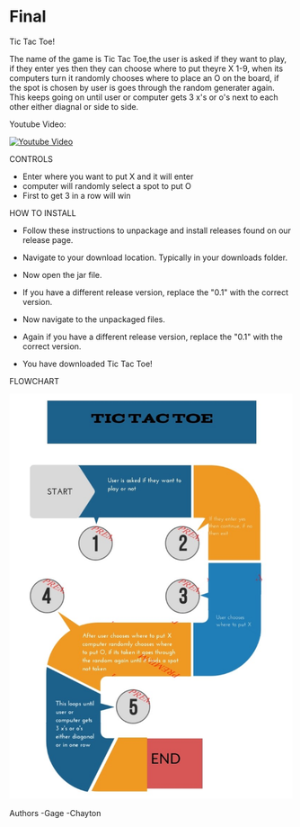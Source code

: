 # Final

Tic Tac Toe!





The name of the game is Tic Tac Toe,the user is asked if they want to play, if they enter yes then they can choose where to put theyre X 1-9, when its computers turn it randomly chooses where to place an O on the board, if the spot is chosen by user is goes through the random generater again. This keeps going on until user or computer gets 3 x's or o's next to each other either diagnal or side to side. 

 
Youtube Video: 

[![Youtube Video](https://img.youtube.com/vi/ujwBho8_qQE/0.jpg)](https://youtu.be/ujwBho8_qQE)




CONTROLS
- Enter where you want to put X and it will enter
- computer will randomly select a spot to put O
- First to get 3 in a row will win





HOW TO INSTALL
- Follow these instructions to unpackage and install releases found on our release page.

- Navigate to your download location. Typically in your downloads folder.

- Now open the jar file.

- If you have a different release version, replace the "0.1" with the correct version.

- Now navigate to the unpackaged files.

- Again if you have a different release version, replace the "0.1" with the correct version.

- You have downloaded Tic Tac Toe!





FLOWCHART

<img src="actual flowchart.jpg" >



Authors
-Gage
-Chayton
